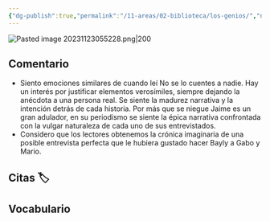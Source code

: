 ```yaml
---
{"dg-publish":true,"permalink":"/11-areas/02-biblioteca/los-genios/","noteIcon":""}
---
```


![Pasted image 20231123055228.png|200](/img/user/02%20Image/Pasted%20image%2020231123055228.png)
## Comentario
- Siento emociones similares de cuando leí No se lo cuentes a nadie. Hay un interés por justificar elementos verosímiles, siempre dejando la anécdota a una persona real. Se siente la madurez narrativa y la intención detrás de cada historia. Por más que se niegue Jaime es un gran adulador, en su periodismo se siente la épica narrativa confrontada con la vulgar naturaleza de cada uno de sus entrevistados.
- Considero que los lectores obtenemos la crónica imaginaria de una posible entrevista perfecta que le hubiera gustado hacer Bayly a Gabo y Mario.
## Citas 🏷
## Vocabulario 
